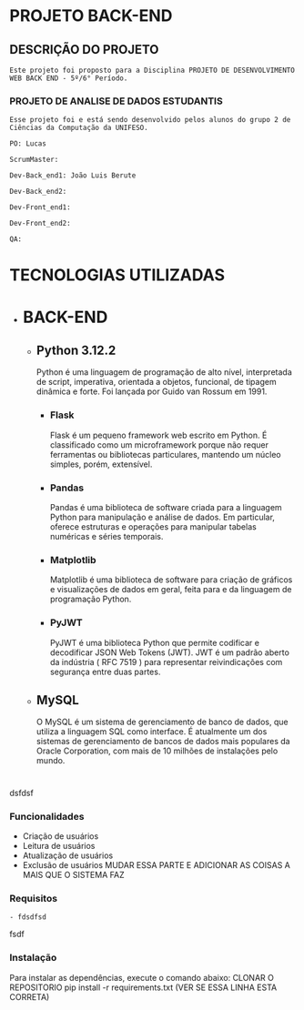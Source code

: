 # PROJETO BACK-END
## DESCRIÇÃO DO PROJETO
    Este projeto foi proposto para a Disciplina PROJETO DE DESENVOLVIMENTO WEB BACK END - 5º/6° Período.
### PROJETO DE ANALISE DE DADOS ESTUDANTIS
    Esse projeto foi e está sendo desenvolvido pelos alunos do grupo 2 de Ciências da Computação da UNIFESO.

    PO: Lucas

    ScrumMaster:

    Dev-Back_end1: João Luis Berute

    Dev-Back_end2:

    Dev-Front_end1:

    Dev-Front_end2:

    QA:

#
# TECNOLOGIAS UTILIZADAS
- # BACK-END
    - ## Python 3.12.2
        Python é uma linguagem de programação de alto nível, interpretada de script, imperativa, orientada a objetos, funcional, de tipagem dinâmica e forte. Foi lançada por Guido van Rossum em 1991.
        - ### Flask
            Flask é um pequeno framework web escrito em Python. É classificado como um microframework porque não requer ferramentas ou bibliotecas particulares, mantendo um núcleo simples, porém, extensível.
        - ### Pandas
            Pandas é uma biblioteca de software criada para a linguagem Python para manipulação e análise de dados. Em particular, oferece estruturas e operações para manipular tabelas numéricas e séries temporais.
        - ### Matplotlib
            Matplotlib é uma biblioteca de software para criação de gráficos e visualizações de dados em geral, feita para e da linguagem de programação Python.
        - ### PyJWT
            PyJWT é uma biblioteca Python que permite codificar e decodificar JSON Web Tokens (JWT). JWT é um padrão aberto da indústria ( RFC 7519 ) para representar reivindicações com segurança entre duas partes.

    - ## MySQL 
        O MySQL é um sistema de gerenciamento de banco de dados, que utiliza a linguagem SQL como interface. É atualmente um dos sistemas de gerenciamento de bancos de dados mais populares da Oracle Corporation, com mais de 10 milhões de instalações pelo mundo.
#
dsfdsf

### Funcionalidades
- Criação de usuários
- Leitura de usuários
- Atualização de usuários
- Exclusão de usuários
MUDAR ESSA PARTE E ADICIONAR AS COISAS A MAIS QUE O SISTEMA FAZ
### Requisitos
    - fdsdfsd

fsdf
### Instalação
Para instalar as dependências, execute o comando abaixo:
CLONAR O REPOSITORIO
pip install -r requirements.txt (VER SE ESSA LINHA ESTA CORRETA)
